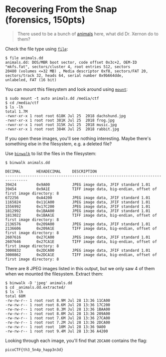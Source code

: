 # Recovering From the Snap (forensics, 150pts)

> There used to be a bunch of [animals](./assets/animals.zip) here, what did Dr. Xernon do to them?

Check the file type using [`file`](https://linux.die.net/man/1/file):

```
$ file animals.dd
animals.dd: DOS/MBR boot sector, code offset 0x3c+2, OEM-ID "mkfs.fat", sectors/cluster 4, root entries 512, sectors
20480 (volumes <=32 MB) , Media descriptor 0xf8, sectors/FAT 20, sectors/track 32, heads 64, serial number 0x9b664dde,
unlabeled, FAT (16 bit)
```

You can mount this filesystem and look around using [`mount`](https://linux.die.net/man/8/mount):

```
$ sudo mount -t auto animals.dd /media/ctf
$ cd /media/ctf
$ ls -lh
total 1.7M
-rwxr-xr-x 1 root root 618K Jul 25  2018 dachshund.jpg
-rwxr-xr-x 1 root root 381K Jul 25  2018 frog.jpg
-rwxr-xr-x 1 root root 315K Jul 25  2018 music.jpg
-rwxr-xr-x 1 root root 384K Jul 25  2018 rabbit.jpg
```

If you open these images, you'll see nothing interesting.  Maybe there's something else in the filesystem, e.g. a
deleted file?

Use [`binwalk`](https://github.com/ReFirmLabs/binwalk) to list the files in the filesystem:

```
$ binwalk animals.dd

DECIMAL       HEXADECIMAL     DESCRIPTION
--------------------------------------------------------------------------------
39424         0x9A00          JPEG image data, JFIF standard 1.01
39454         0x9A1E          TIFF image data, big-endian, offset of first image directory: 8
672256        0xA4200         JPEG image data, JFIF standard 1.01
1165824       0x11CA00        JPEG image data, JFIF standard 1.01
1556992       0x17C200        JPEG image data, JFIF standard 1.01
1812992       0x1BAA00        JPEG image data, JFIF standard 1.01
1813022       0x1BAA1E        TIFF image data, big-endian, offset of first image directory: 8
2136576       0x209A00        JPEG image data, JFIF standard 1.01
2136606       0x209A1E        TIFF image data, big-endian, offset of first image directory: 8
2607616       0x27CA00        JPEG image data, JFIF standard 1.01
2607646       0x27CA1E        TIFF image data, big-endian, offset of first image directory: 8
3000832       0x2DCA00        JPEG image data, JFIF standard 1.01
3000862       0x2DCA1E        TIFF image data, big-endian, offset of first image directory: 8
```

There are 8 JPEG images listed in this output, but we only saw 4 of them when we mounted the filesystem.  Extract them:

```
$ binwalk -D 'jpeg' animals.dd
$ cd _animals.dd.extracted/
$ ls -lh
total 68M
-rw-rw-r-- 1 root root 8.9M Jul 28 13:36 11CA00
-rw-rw-r-- 1 root root 8.6M Jul 28 13:36 17C200
-rw-rw-r-- 1 root root 8.3M Jul 28 13:36 1BAA00
-rw-rw-r-- 1 root root 8.0M Jul 28 13:36 209A00
-rw-rw-r-- 1 root root 7.6M Jul 28 13:36 27CA00
-rw-rw-r-- 1 root root 7.2M Jul 28 13:36 2DCA00
-rw-rw-r-- 1 root root  10M Jul 28 13:36 9A00
-rw-rw-r-- 1 root root 9.4M Jul 28 13:36 A4200
```

Looking through each image, you'll find that `2DCA00` contains the flag:

```
picoCTF{th3_5n4p_happ3n3d}
```

